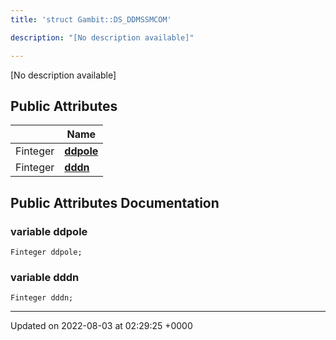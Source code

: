 ```yaml
---
title: 'struct Gambit::DS_DDMSSMCOM'

description: "[No description available]"

---
```









[No description available]

## Public Attributes

|                | Name           |
| -------------- | -------------- |
| Finteger | **[ddpole](/documentation/code/colliderbit_development/classes/structgambit_1_1ds__ddmssmcom/#variable-ddpole)**  |
| Finteger | **[dddn](/documentation/code/colliderbit_development/classes/structgambit_1_1ds__ddmssmcom/#variable-dddn)**  |

## Public Attributes Documentation

### variable ddpole

```
Finteger ddpole;
```


### variable dddn

```
Finteger dddn;
```


-------------------------------

Updated on 2022-08-03 at 02:29:25 +0000